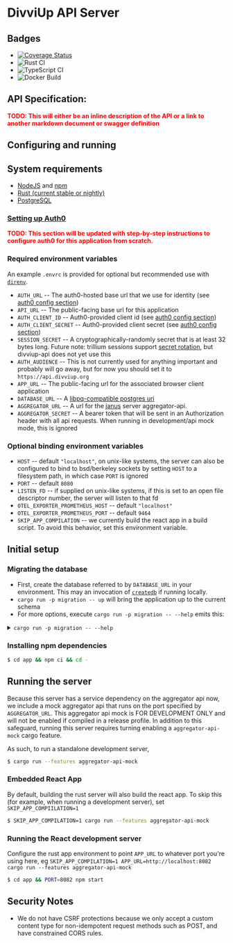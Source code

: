# DivviUp API Server

## Badges

* [![Coverage Status](https://coveralls.io/repos/github/divviup/divviup-api/badge.svg?branch=main)](https://coveralls.io/github/divviup/divviup-api?branch=main)
* ![Rust CI](https://github.com/divviup/divviup-api/actions/workflows/rust.yml/badge.svg?branch=main)
* ![TypeScript CI](https://github.com/divviup/divviup-api/actions/workflows/ts.yml/badge.svg?branch=main)
* ![Docker Build](https://github.com/divviup/divviup-api/actions/workflows/docker.yml/badge.svg?branch=main)


## API Specification:
<b style="color:red">TODO: This will either be an inline description of the API or a link to another markdown document or swagger definition</b>

## Configuring and running

## System requirements
* [NodeJS](https://nodejs.org/) and [npm](https://www.npmjs.com/)
* [Rust (current stable or nightly)](https://www.rust-lang.org/tools/install)
* [PostgreSQL](https://www.postgresql.org/)

### [Setting up Auth0](#auth0)

<b style="color:red">TODO: This section will be updated with step-by-step instructions to configure auth0 for this application from scratch.</b>

### Required environment variables

An example `.envrc` is provided for optional but recommended use with [`direnv`](https://direnv.net).

* `AUTH_URL` -- The auth0-hosted base url that we use for identity (see [auth0 config section](#auth0))
* `API_URL` -- The public-facing base url for this application
* `AUTH_CLIENT_ID` -- Auth0-provided client id (see [auth0 config section](#auth0))
* `AUTH_CLIENT_SECRET` -- Auth0-provided client secret (see [auth0 config section](#auth0))
* `SESSION_SECRET` -- A cryptographically-randomly secret that is at least 32 bytes long. Future note: trillium sessions support [secret rotation](https://docs.trillium.rs/trillium_sessions/struct.sessionhandler#method.with_older_secrets), but divviup-api does not yet use this
* `AUTH_AUDIENCE` -- This is not currently used for anything important and probably will go away, but for now you should set it to `https://api.divviup.org`
* `APP_URL` -- The public-facing url for the associated browser client application
* `DATABASE_URL` -- A [libpq-compatible postgres uri](https://www.postgresql.org/docs/current/libpq-connect.html#id-1.7.3.8.3.6)
* `AGGREGATOR_URL` -- A url for the [janus](https://github.com/divviup/janus/) server aggregator-api.
* `AGGREGATOR_SECRET` -- A bearer token that will be sent in an Authorization header with all api requests. When running in development/api mock mode, this is ignored

### Optional binding environment variables

* `HOST` -- default `"localhost"`, on unix-like systems, the server can also be configured to bind to bsd/berkeley sockets by setting `HOST` to a filesystem path, in which case `PORT` is ignored
* `PORT` -- default `8080`
* `LISTEN_FD` -- if supplied on unix-like systems, if this is set to an open file descriptor number, the server will listen to that fd
* `OTEL_EXPORTER_PROMETHEUS_HOST` -- default `"localhost"`
* `OTEL_EXPORTER_PROMETHEUS_PORT` -- default `9464`
* `SKIP_APP_COMPILATION` -- we currently build the react app in a build script. To avoid this behavior, set this environment variable.

## Initial setup

### Migrating the database

* First, create the database referred to by `DATABASE_URL` in your environment. This may an invocation of [`createdb`](https://www.postgresql.org/docs/current/app-createdb.html) if running locally.
* `cargo run -p migration -- up` will bring the application up to the current schema
* For more options, execute `cargo run -p migration -- --help` emits this:

<details>
  <summary><code>cargo run -p migration -- --help</code></summary>
  
```
sea-orm-migration 0.11.0

USAGE:
    migration [OPTIONS] [SUBCOMMAND]

OPTIONS:
    -h, --help
            Print help information

    -s, --database-schema <DATABASE_SCHEMA>
            Database schema
             - For MySQL and SQLite, this argument is ignored.
             - For PostgreSQL, this argument is optional with default value 'public'.
            [env: DATABASE_SCHEMA=]

    -u, --database-url <DATABASE_URL>
            Database URL
            
            [env: DATABASE_URL=postgres://localhost/divviup_dev]

    -v, --verbose
            Show debug messages

    -V, --version
            Print version information

SUBCOMMANDS:
    init
            Initialize migration directory
    generate
            Generate a new, empty migration
    fresh
            Drop all tables from the database, then reapply all migrations
    refresh
            Rollback all applied migrations, then reapply all migrations
    reset
            Rollback all applied migrations
    status
            Check the status of all migrations
    up
            Apply pending migrations
    down
            Rollback applied migrations
    help
            Print this message or the help of the given subcommand(s)
```
</details>

### Installing npm dependencies

```bash
$ cd app && npm ci && cd -
```

## Running the server

Because this server has a service dependency on the aggregator api
now, we include a mock aggregator api that runs on the port specified
by `AGGREGATOR_URL`. This aggregator api mock is FOR DEVELOPMENT ONLY
and will not be enabled if compiled in a release profile. In addition
to this safeguard, running this server requires turning enabling a
`aggregator-api-mock` cargo feature.

As such, to run a standalone development server,

```bash
$ cargo run --features aggregator-api-mock
```

### Embedded React App

By default, building the rust server will also build the react app. To skip this (for example, when running a development server), set `SKIP_APP_COMPIILATION=1`

```bash
$ SKIP_APP_COMPILATION=1 cargo run --features aggregator-api-mock
```

### Running the React development server

Configure the rust app environment to point `APP_URL` to whatever port you're using here, eg `SKIP_APP_COMPILATION=1 APP_URL=http://localhost:8082 cargo run --features aggregator-api-mock`

```bash
$ cd app && PORT=8082 npm start
```


## Security Notes

* We do not have CSRF protections because we only accept a custom content type for non-idempotent request methods such as POST, and have constrained CORS rules.


